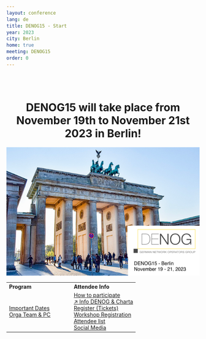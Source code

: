 ```yaml
---
layout: conference
lang: de
title: DENOG15 - Start
year: 2023
city: Berlin
home: true
meeting: DENOG15
order: 0
---
```


<br />
<br />

<center>
    <h1>DENOG15 will take place from November 19th to November 21st 2023 in Berlin!</h1>
</center> 

![DENOG15 Banner](/images/meetings/denog15/denog15_banner.png)


<table border="0" width="100%">
<tr>
 <td width="50%"><b>Program</b></td>
 <td width="50%"><b>Attendee Info</b></td>
</tr>
<tr>
 <td>
  <a href="important_dates.html">Important Dates </a><br />
  <!-- <a href="agenda.html">Agenda</a><br /> --> 
  <!-- <a href="recordings.html">Recoding & Slides</a><br /> --> 
  <a href="orga.html">Orga Team & PC</a><br />
  <!-- <a href="sponsoring.html">Sponsoring</a><br /> --> 
  <!-- <a href="speaker.html">Speaker Information</a><br /> --> 
 </td>
 <td>
  <a href="participation.html">How to participate</a><br />
  <a href="denoginfo.html">&#8599; Info DENOG & Charta</a><br />
  <a href="tickets.html">Register (Tickets)</a><br />
  <a href="workshop_registration.html">Workshop Registration</a><br />
  <a href="attendees.html">Attendee list</a><br />
  <a href="socialmedia.html">Social Media</a><br />
 </td>
</tr>
</table>

<br />

<!-- <table border="0" width="100%">
<tr>
 <td width="50%"><b>On-Site</b></td>
 <td width="50%"><b>Remote</b></td>
</tr>
<tr>
 <td>
  <a href="venue.html">Venue & getting there</a><br />
  <a href="hotels.html">Accomodation</a><br />
  <a href="social.html">Social Events</a><br />
  <a href="covid_test.html">COVID-19 Information</a><br />
  <a href="eventsupport.html">Event Support on-site</a><br />
 </td>
 <td>
  <a href="venueremote.html">Meeting Venue remote</a><br />
 </td>
</tr>
</table> --> 


